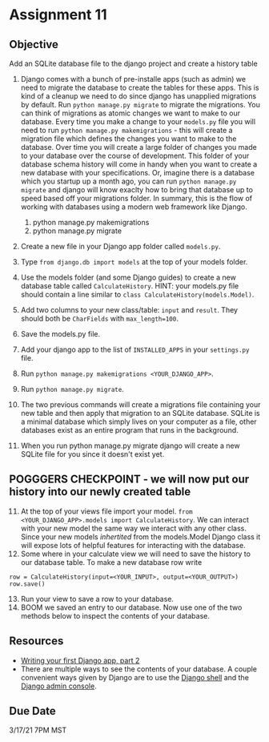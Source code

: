 # Assignment 11

## Objective
Add an SQLite database file to the django project and create a history table

1. Django comes with a bunch of pre-installe apps (such as admin) we need to migrate the database to create the tables for these apps. This is kind of a cleanup we need to do since django has unapplied migrations by default. Run `python manage.py migrate` to migrate the migrations. You can think of migrations as atomic changes we want to make to our database. Every time you make a change to your `models.py` file you will need to run `python manage.py makemigrations` - this will create a migration file which defines the changes you want to make to the database. Over time you will create a large folder of changes you made to your database over the course of development. This folder of your database schema history will come in handy when you want to create a new database with your specifications. Or, imagine there is a database which you startup up a month ago, you can run `python manage.py migrate` and django will know exaclty how to bring that database up to speed based off your migrations folder. In summary, this is the flow of working with databases using a modern web framework like Django.

    1. python manage.py makemigrations
    2. python manage.py migrate

2. Create a new file in your Django app folder called `models.py`.
3. Type `from django.db import models` at the top of your models folder.
4. Use the models folder (and some Django guides) to create a new database table called `CalculateHistory`. HINT: your models.py file should contain a line similar to `class CalculateHistory(models.Model)`.
5. Add two columns to your new class/table: `input` and `result`. They should both be `CharFields` with `max_length=100`.
6. Save the models.py file.
7. Add your django app to the list of `INSTALLED_APPS` in your `settings.py` file.
8. Run `python manage.py makemigrations <YOUR_DJANGO_APP>`.
9. Run `python manage.py migrate`.
10. The two previous commands will create a migrations file containing your new table and then apply that migration to an SQLite database. SQLite is a minimal database which simply lives on your computer as a file, other databases exist as an entire program that runs in the background.
10. When you run python manage.py migrate django will create a new SQLite file for you since it doesn't exist yet.

## POGGGERS CHECKPOINT - we will now put our history into our newly created table

11. At the top of your views file import your model. `from <YOUR_DJANGO_APP>.models import CalculateHistory`. We can interact with your new model the same way we interact with any other class. Since your new models *inhertited* from the models.Model Django class it will expose lots of helpful features for interacting with the database.
12. Some where in your calculate view we will need to save the history to our database table. To make a new database row write
```
row = CalculateHistory(input=<YOUR_INPUT>, output=<YOUR_OUTPUT>)
row.save()
```
13. Run your view to save a row to your database.
14. BOOM we saved an entry to our database. Now use one of the two methods below to inspect the contents of your database.

## Resources
* [Writing your first Django app, part 2](https://docs.djangoproject.com/en/3.1/intro/tutorial02/)
* There are multiple ways to see the contents of your database. A couple convenient ways given by Django are to use the [Django shell](https://docs.djangoproject.com/en/3.1/intro/tutorial02/#playing-with-the-api) and the [Django admin console](https://docs.djangoproject.com/en/3.1/intro/tutorial02/#creating-an-admin-user).

## Due Date
3/17/21 7PM MST